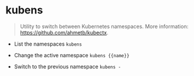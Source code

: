 # kubens
> Utility to switch between Kubernetes namespaces.
> More information: <https://github.com/ahmetb/kubectx>.

- List the namespaces
`kubens`

- Change the active namespace
`kubens {{name}}`

- Switch to the previous namespace
`kubens -`
